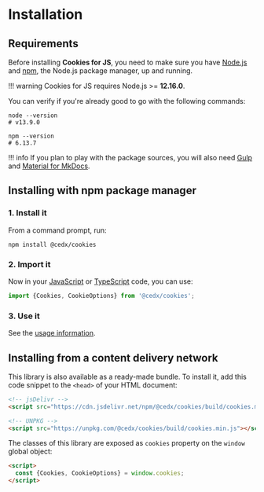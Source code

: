 # Installation

## Requirements
Before installing **Cookies for JS**, you need to make sure you have [Node.js](https://nodejs.org)
and [npm](https://www.npmjs.com), the Node.js package manager, up and running.

!!! warning
    Cookies for JS requires Node.js >= **12.16.0**.

You can verify if you're already good to go with the following commands:

```shell
node --version
# v13.9.0

npm --version
# 6.13.7
```

!!! info
    If you plan to play with the package sources, you will also need
    [Gulp](https://gulpjs.com) and [Material for MkDocs](https://squidfunk.github.io/mkdocs-material).

## Installing with npm package manager

### 1. Install it
From a command prompt, run:

```shell
npm install @cedx/cookies
```

### 2. Import it
Now in your [JavaScript](https://developer.mozilla.org/en-US/docs/Web/JavaScript) or [TypeScript](https://www.typescriptlang.org) code, you can use:

```js
import {Cookies, CookieOptions} from '@cedx/cookies';
```

### 3. Use it
See the [usage information](usage/api.md).

## Installing from a content delivery network
This library is also available as a ready-made bundle.
To install it, add this code snippet to the `<head>` of your HTML document:

```html
<!-- jsDelivr -->
<script src="https://cdn.jsdelivr.net/npm/@cedx/cookies/build/cookies.min.js"></script>

<!-- UNPKG -->
<script src="https://unpkg.com/@cedx/cookies/build/cookies.min.js"></script>
```

The classes of this library are exposed as `cookies` property on the `window` global object:

```html
<script>
  const {Cookies, CookieOptions} = window.cookies;
</script>
```
